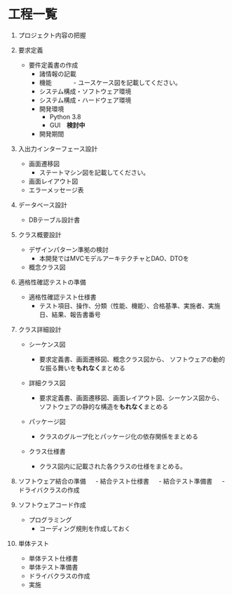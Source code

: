 # 工程一覧

1. プロジェクト内容の把握

2. 要求定義
    - 要件定義書の作成
      - 諸情報の記載
      - 機能
   　　　  - ユースケース図を記載してください。
      - システム構成・ソフトウェア環境 
      - システム構成・ハードウェア環境
      - 開発環境 
        - Python 3.8
        - GUI　**検討中**
      - 開発期間 
   

3. 入出力インターフェース設計
     - 画面遷移図
       - ステートマシン図を記載してください。  
     - 画面レイアウト図
     - エラーメッセージ表 


4. データベース設計
     - DBテーブル設計書

       
5. クラス概要設計
     - デザインパターン準拠の検討　　
       - 本開発ではMVCモデルアーキテクチャとDAO、DTOを
     - 概念クラス図


6. 適格性確認テストの準備
     - 適格性確認テスト仕様書
       - テスト項目、操作、分類（性能、機能）、合格基準、実施者、実施日、結果、報告書番号　

 
7. クラス詳細設計
     - シーケンス図
          - 要求定義書、画面遷移図、概念クラス図から、
            ソフトウェアの動的な振る舞いを**もれなく**まとめる
       
     - 詳細クラス図
          - 要求定義書、画面遷移図、画面レイアウト図、シーケンス図から、ソフトウェアの静的な構造を**もれなく**まとめる
       
     - パッケージ図
          - クラスのグループ化とパッケージ化の依存関係をまとめる
    
     - クラス仕様書
          - クラス図内に記載された各クラスの仕様をまとめる。


8. ソフトウェア結合の準備
　  - 結合テスト仕様書
　  - 結合テスト準備書
　  - ドライバクラスの作成


9. ソフトウェアコード作成
     - プログラミング
          - コーディング規則を作成しておく

10. 単体テスト
     - 単体テスト仕様書
     - 単体テスト準備書
     - ドライバクラスの作成
     - 実施
    

